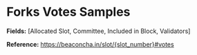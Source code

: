 
# Forks Votes Samples

**Fields:** [Allocated Slot,	Committee,	Included in Block,	Validators]

**Reference:** https://beaconcha.in/slot/{slot_number}#votes
